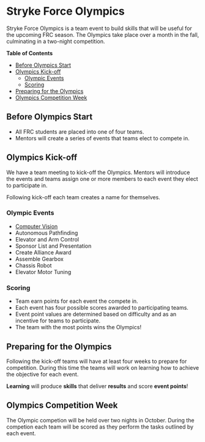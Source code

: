 # Stryke Force Olympics

Stryke Force Olympics is a team event to build skills that will be useful for
the upcoming FRC season. The Olympics take place over a month in the fall,
culminating in a two-night competition.

<!-- START doctoc generated TOC please keep comment here to allow auto update -->
<!-- DON'T EDIT THIS SECTION, INSTEAD RE-RUN doctoc TO UPDATE -->
**Table of Contents**

- [Before Olympics Start](#before-olympics-start)
- [Olympics Kick-off](#olympics-kick-off)
  - [Olympic Events](#olympic-events)
  - [Scoring](#scoring)
- [Preparing for the Olympics](#preparing-for-the-olympics)
- [Olympics Competition Week](#olympics-competition-week)

<!-- END doctoc generated TOC please keep comment here to allow auto update -->


## Before Olympics Start

- All FRC students are placed into one of four teams.
- Mentors will create a series of events that teams elect to compete in.

## Olympics Kick-off

We have a team meeting to kick-off the Olympics. Mentors will introduce the
events and teams assign one or more members to each event they elect to
participate in.

Following kick-off each team creates a name for themselves.

### Olympic Events

- [Computer Vision](./vision/README.md)
- Autonomous Pathfinding
- Elevator and Arm Control
- Sponsor List and Presentation
- Create Alliance Award
- Assemble Gearbox
- Chassis Robot
- Elevator Motor Tuning

### Scoring

- Team earn points for each event the compete in.
- Each event has four possible scores awarded to participating teams.
- Event point values are determined based on difficulty and as an incentive for
  teams to participate.
- The team with the most points wins the Olympics!

## Preparing for the Olympics

Following the kick-off teams will have at least four weeks to prepare for
competition. During this time the teams will work on learning how to achieve
the objective for each event.

**Learning** will produce **skills** that deliver **results** and score **event
points**!

## Olympics Competition Week

The Olympic competion will be held over two nights in October. During the
competion each team will be scored as they perform the tasks outlined by each
event.
